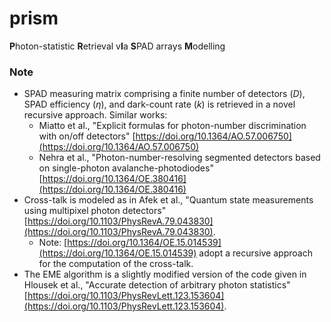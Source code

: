 # prism
**P**hoton-statistic **R**etrieval v**I**a **S**PAD arrays **M**odelling

### 

### Note 
* SPAD measuring matrix comprising a finite number of detectors ($D$), SPAD efficiency ($\eta$), and dark-count rate ($k$) is retrieved in a novel recursive approach. Similar works:
  - Miatto et al., "Explicit formulas for photon-number discrimination with on/off detectors" [https://doi.org/10.1364/AO.57.006750](https://doi.org/10.1364/AO.57.006750)
  - Nehra et al., "Photon-number-resolving segmented detectors based on single-photon avalanche-photodiodes" [https://doi.org/10.1364/OE.380416](https://doi.org/10.1364/OE.380416)
* Cross-talk is modeled as in Afek et al., "Quantum state measurements using multipixel photon detectors" [https://doi.org/10.1103/PhysRevA.79.043830](https://doi.org/10.1103/PhysRevA.79.043830).
  - Note: [https://doi.org/10.1364/OE.15.014539](https://doi.org/10.1364/OE.15.014539) adopt a recursive approach for the computation of the cross-talk.
* The EME algorithm is a slightly modified version of the code given in Hlousek et al., "Accurate detection of arbitrary photon statistics" [https://doi.org/10.1103/PhysRevLett.123.153604](https://doi.org/10.1103/PhysRevLett.123.153604).
